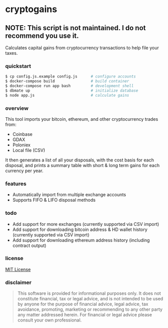 # cryptogains

## NOTE: This script is not maintained. I do not recommend you use it.

Calculates capital gains from cryptocurrency transactions to help file your taxes.

### quickstart

```sh
$ cp config.js.example config.js      # configure accounts
$ docker-compose build                # build container
$ docker-compose run app bash         # development shell
$ dbmate up                           # initialize database
$ node app.js                         # calculate gains
```

### overview

This tool imports your bitcoin, ethereum, and other cryptocurrency trades from:

* Coinbase
* GDAX
* Poloniex
* Local file (CSV)

It then generates a list of all your disposals, with the cost basis for each disposal, and prints a summary table with short & long term gains for each currency per year.

### features

* Automatically import from multiple exchange accounts
* Supports FIFO & LIFO disposal methods

### todo

* Add support for more exchanges (currently supported via CSV import)
* Add support for downloading bitcoin address & HD wallet history (currently supported via CSV import)
* Add support for downloading ethereum address history (including contract output)

### license

[MIT License](/LICENSE)

### disclaimer

> This software is provided for informational purposes only. It does not constitute financial, tax or legal advice, and is not intended to be used by anyone for the purpose of financial advice, legal advice, tax avoidance, promoting, marketing or recommending to any other party any matter addressed herein. For financial or legal advice please consult your own professional.
